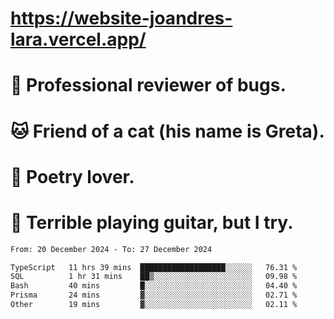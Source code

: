 # https://website-joandres-lara.vercel.app/
# 🐛 Professional reviewer of bugs.
# 🐱 Friend of a cat (his name is Greta).
# 📜 Poetry lover.
# 🎸 Terrible playing guitar, but I try.

<!--START_SECTION:waka-->

```txt
From: 20 December 2024 - To: 27 December 2024

TypeScript   11 hrs 39 mins  ███████████████████░░░░░░   76.31 %
SQL          1 hr 31 mins    ██▒░░░░░░░░░░░░░░░░░░░░░░   09.98 %
Bash         40 mins         █░░░░░░░░░░░░░░░░░░░░░░░░   04.40 %
Prisma       24 mins         ▓░░░░░░░░░░░░░░░░░░░░░░░░   02.71 %
Other        19 mins         ▓░░░░░░░░░░░░░░░░░░░░░░░░   02.11 %
```

<!--END_SECTION:waka-->
